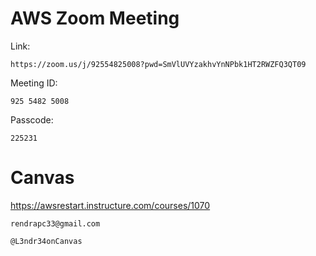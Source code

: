 # AWS Zoom Meeting

Link:

```
https://zoom.us/j/92554825008?pwd=SmVlUVYzakhvYnNPbk1HT2RWZFQ3QT09
```

Meeting ID:

```
925 5482 5008
```

Passcode: 

```
225231
```

# Canvas

https://awsrestart.instructure.com/courses/1070

```
rendrapc33@gmail.com
```

```
@L3ndr34onCanvas
```
